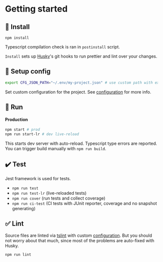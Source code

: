 # Getting started

## :seedling: Install

```
npm install
```
Typescript compilation check is ran in `postinstall` script.

`Install` sets up [Husky](https://www.npmjs.com/package/husky)'s git hooks to run prettier and lint over your changes.

## :wrench: Setup config
```bash
export CFG_JSON_PATH="~/.env/my-project.json" # use custom path with existing json file
```
Set custom configuration for the project. See [configuration](./config.md) for more info.

## :rocket: Run
#### Production
```bash
npm start # prod
npm run start-lr # dev live-reload
```
This starts dev server with auto-reload. Typescript type errors are reported. You can trigger build manually with `npm run build`.


## :heavy_check_mark: Test

Jest framework is used for tests.

- `npm run test`
- `npm run test-lr` (live-reloaded tests)
- `npm run cover` (run tests and collect coverage)
- `npm run ci-test` (CI tests with JUnit reporter, coverage and no snapshot generating)

## :white_check_mark: Lint

Source files are linted via [tslint](https://palantir.github.io/tslint/) with custom [configuration](https://www.npmjs.com/package/tslint-config-ackee).
But you should not worry about that much, since most of the problems are auto-fixed with Husky.

```
npm run lint
```